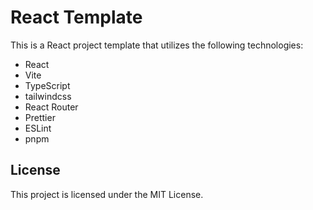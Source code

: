 # React Template

This is a React project template that utilizes the following technologies:

- React
- Vite
- TypeScript
- tailwindcss
- React Router
- Prettier
- ESLint
- pnpm

## License

This project is licensed under the MIT License.
